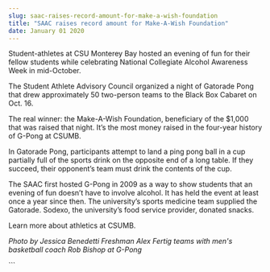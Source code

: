 ```yaml
---
slug: saac-raises-record-amount-for-make-a-wish-foundation
title: "SAAC raises record amount for Make-A-Wish Foundation"
date: January 01 2020
---
```


  
<p>
  Student-athletes at CSU Monterey Bay hosted an evening of fun for their fellow
  students while celebrating National Collegiate Alcohol Awareness Week in
  mid-October.
</p>
<p>
  The Student Athlete Advisory Council organized a night of Gatorade Pong that
  drew approximately 50 two-person teams to the Black Box Cabaret on Oct. 16.
</p>
<p>
  The real winner: the Make-A-Wish Foundation, beneficiary of the $1,000 that
  was raised that night. It’s the most money raised in the four-year history of
  G-Pong at CSUMB.
</p>
<p>
  In Gatorade Pong, participants attempt to land a ping pong ball in a cup
  partially full of the sports drink on the opposite end of a long table. If
  they succeed, their opponent’s team must drink the contents of the cup.
</p>
<p>
  The SAAC first hosted G-Pong in 2009 as a way to show students that an evening
  of fun doesn’t have to involve alcohol. It has held the event at least once a
  year since then. The university’s sports medicine team supplied the Gatorade.
  Sodexo, the university’s food service provider, donated snacks.
</p>
<p>Learn more about athletics at CSUMB.</p>
<p>
  <em
    >Photo by Jessica Benedetti Freshman Alex Fertig teams with men's basketball
    coach Rob Bishop at G-Pong</em
  >
</p>
<p><em> </em></p>
```
